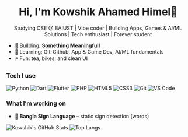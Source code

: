 <h1 align="center">Hi, I'm Kowshik Ahamed Himel👋</h1>
<p align="center">Studying CSE @ BAIUST | Vibe coder | Building Apps, Games & AI/ML Solutions | Tech enthusiast | Forever student </p>

- 🔭 Building: **Something Meaningfull**
- 🌱 Learning: Git-Github, App & Game Dev, AI/ML fundamentals
- ⚡ Fun: tea, bikes, and clean UI

### Tech I use
![Python](https://img.shields.io/badge/Python-3776AB?logo=python&logoColor=white)
![Dart](https://img.shields.io/badge/Dart-0175C2?logo=dart&logoColor=white)
![Flutter](https://img.shields.io/badge/Flutter-02569B?logo=flutter&logoColor=white)
![PHP](https://img.shields.io/badge/PHP-777BB4?logo=php&logoColor=white)
![HTML5](https://img.shields.io/badge/HTML5-E34F26?logo=html5&logoColor=white)
![CSS3](https://img.shields.io/badge/CSS3-1572B6?logo=css3&logoColor=white)
![Git](https://img.shields.io/badge/Git-F05032?logo=git&logoColor=white)
![VS Code](https://img.shields.io/badge/VS%20Code-007ACC?logo=visualstudiocode&logoColor=white)

### What I’m working on
- 🧠 **Bangla Sign Language** – static sign detection (words)

<!-- Optional "cool" stats cards; they update automatically -->
![Kowshik's GitHub Stats](https://github-readme-stats.vercel.app/api?username=KAHimel&show_icons=true)
![Top Langs](https://github-readme-stats.vercel.app/api/top-langs/?username=KAHimel&layout=compact)

